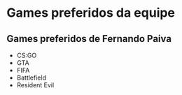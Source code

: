 # Games preferidos da equipe

## Games preferidos de Fernando Paiva

- CS:GO
- GTA
- FIFA
- Battlefield
- Resident Evil
